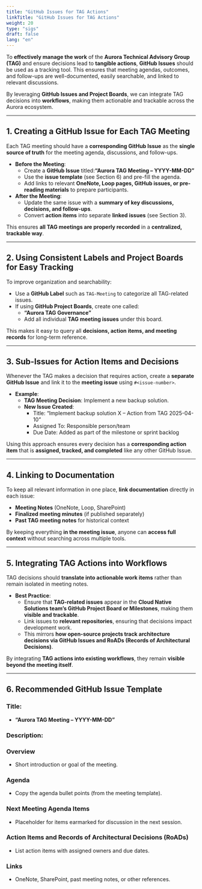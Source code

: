 ```yaml
---
title: "GitHub Issues for TAG Actions"
linkTitle: "GitHub Issues for TAG Actions"
weight: 20
type: "sigs"
draft: false
lang: "en"
---
```


To **effectively manage the work** of the **Aurora Technical Advisory Group (TAG)** and ensure decisions lead to **tangible actions**, **GitHub Issues** should be used as a tracking tool. This ensures that meeting agendas, outcomes, and follow-ups are well-documented, easily searchable, and linked to relevant discussions.

By leveraging **GitHub Issues and Project Boards**, we can integrate TAG decisions into **workflows**, making them actionable and trackable across the Aurora ecosystem.

---

## 1. Creating a GitHub Issue for Each TAG Meeting

Each TAG meeting should have a **corresponding GitHub Issue** as the **single source of truth** for the meeting agenda, discussions, and follow-ups.

- **Before the Meeting**:
  - Create a **GitHub Issue** titled:**“Aurora TAG Meeting – YYYY-MM-DD”**
  - Use the **issue template** (see Section 6) and pre-fill the agenda.
  - Add links to relevant **OneNote, Loop pages, GitHub issues, or pre-reading materials** to prepare participants.
- **After the Meeting**:
  - Update the same issue with a **summary of key discussions, decisions, and follow-ups**.
  - Convert **action items** into separate **linked issues** (see Section 3).

This ensures **all TAG meetings are properly recorded** in a **centralized, trackable way**.

---

## 2. Using Consistent Labels and Project Boards for Easy Tracking

To improve organization and searchability:

- Use a **GitHub Label** such as `TAG-Meeting` to categorize all TAG-related issues.
- If using **GitHub Project Boards**, create one called:
  - **“Aurora TAG Governance”**
  - Add all individual **TAG meeting issues** under this board.

This makes it easy to query all **decisions, action items, and meeting records** for long-term reference.

---

## 3. Sub-Issues for Action Items and Decisions

Whenever the TAG makes a decision that requires action, create a **separate GitHub Issue** and link it to the **meeting issue** using `#<issue-number>`.

- **Example**:
  - **TAG Meeting Decision**: Implement a new backup solution.
  - **New Issue Created**:
    - Title: “Implement backup solution X – Action from TAG 2025-04-10”
    - Assigned To: Responsible person/team
    - Due Date: Added as part of the milestone or sprint backlog

Using this approach ensures every decision has a **corresponding action item** that is **assigned, tracked, and completed** like any other GitHub Issue.

---

## 4. Linking to Documentation

To keep all relevant information in one place, **link documentation** directly in each issue:

- **Meeting Notes** (OneNote, Loop, SharePoint)
- **Finalized meeting minutes** (if published separately)
- **Past TAG meeting notes** for historical context

By keeping everything **in the meeting issue**, anyone can **access full context** without searching across multiple tools.

---

## 5. Integrating TAG Actions into Workflows

TAG decisions should **translate into actionable work items** rather than remain isolated in meeting notes.

- **Best Practice**:
  - Ensure that **TAG-related issues** appear in the **Cloud Native Solutions team’s GitHub Project Board or Milestones**, making them **visible and trackable**.
  - Link issues to **relevant repositories**, ensuring that decisions impact development work.
  - This mirrors **how open-source projects track architecture decisions via GitHub Issues and RoADs (Records of Architectural Decisions)**.

By integrating **TAG actions into existing workflows**, they remain **visible beyond the meeting itself**.

---

## 6. Recommended GitHub Issue Template

### Title:

- **“Aurora TAG Meeting – YYYY-MM-DD”**

### Description:

### Overview

- Short introduction or goal of the meeting.

### Agenda

- Copy the agenda bullet points (from the meeting template).

### Next Meeting Agenda Items

- Placeholder for items earmarked for discussion in the next session.

### Action Items and Records of Architectural Decisions (RoADs)

- List action items with assigned owners and due dates.

### Links

- OneNote, SharePoint, past meeting notes, or other references.
